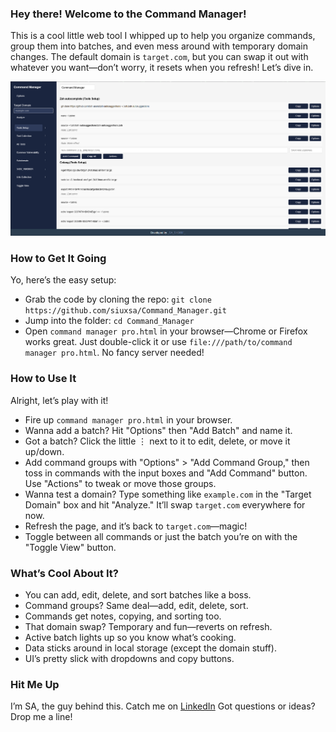 ### Hey there! Welcome to the Command Manager! 

This is a cool little web tool I whipped up to help you organize commands, group them into batches, and even mess around with temporary domain changes. The default domain is `target.com`, but you can swap it out with whatever you want—don’t worry, it resets when you refresh! Let’s dive in.


<img src="https://raw.githubusercontent.com/siuxsa/Command_Manager/refs/heads/main/data/Screenshot%202025-03-14%20025158.png">


### How to Get It Going

Yo, here’s the easy setup:

- Grab the code by cloning the repo: `git clone https://github.com/siuxsa/Command_Manager.git`
- Jump into the folder: `cd Command_Manager`
- Open `command manager pro.html` in your browser—Chrome or Firefox works great. Just double-click it or use `file:///path/to/command manager pro.html`. No fancy server needed!

### How to Use It

Alright, let’s play with it!

- Fire up `command manager pro.html` in your browser.
- Wanna add a batch? Hit "Options" then "Add Batch" and name it.
- Got a batch? Click the little ⋮ next to it to edit, delete, or move it up/down.
- Add command groups with "Options" > "Add Command Group," then toss in commands with the input boxes and "Add Command" button. Use "Actions" to tweak or move those groups.
- Wanna test a domain? Type something like `example.com` in the "Target Domain" box and hit "Analyze." It’ll swap `target.com` everywhere for now.
- Refresh the page, and it’s back to `target.com`—magic!
- Toggle between all commands or just the batch you’re on with the "Toggle View" button.

### What’s Cool About It?

- You can add, edit, delete, and sort batches like a boss.
- Command groups? Same deal—add, edit, delete, sort.
- Commands get notes, copying, and sorting too.
- That domain swap? Temporary and fun—reverts on refresh.
- Active batch lights up so you know what’s cooking.
- Data sticks around in local storage (except the domain stuff).
- UI’s pretty slick with dropdowns and copy buttons.


### Hit Me Up

I’m SA, the guy behind this. Catch me on [LinkedIn](https://www.linkedin.com/in/siuxsa/) Got questions or ideas? Drop me a line!

